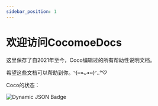 ```yaml
---
sidebar_position: 1
---
```


# 欢迎访问CocomoeDocs

这里保存了自2021年至今，Coco编辑过的所有帮助性说明文档。

希望这些文档可以帮助到你。◝(⑅•ᴗ•⑅)◜..°♡

Coco的状态：


![Dynamic JSON Badge](https://img.shields.io/badge/dynamic/json?url=https%3A%2F%2Fapi.bilibili.com%2Fx%2Frelation%2Fstat%3Fvmid%3D142202292%26jsonp%3Djsonp&query=data.follower&style=flat&logo=bilibili&label=atxinyuu&labelColor=#23CCCCCC&color=%2339C5BB")

